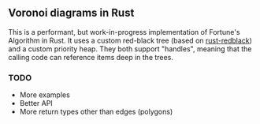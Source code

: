 ## Voronoi diagrams in Rust

This is a performant, but work-in-progress implementation of Fortune's Algorithm in Rust. It uses a custom red-black tree (based on [rust-redblack](https://github.com/gkaemmer/rust-redblack)) and a custom priority heap. They both support "handles", meaning that the calling code can reference items deep in the trees.

### TODO

- More examples
- Better API
- More return types other than edges (polygons)
